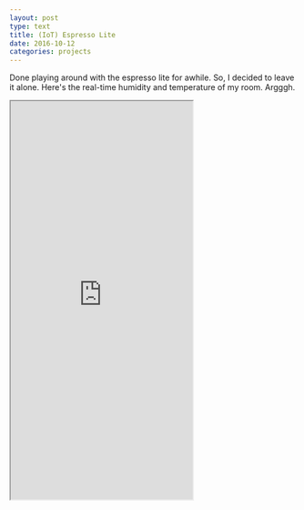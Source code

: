 ```yaml
---
layout: post
type: text
title: (IoT) Espresso Lite
date: 2016-10-12
categories: projects
---
```


Done playing around with the espresso lite for awhile. So, I decided to leave it alone. Here's the real-time humidity and temperature of my room. Argggh.

<div class="intrinsic-container">
  <iframe src="http://www.espert.io/freeboard/index.html#key=5305438354538496" width="320" height="700" align="top">
  </iframe>
</div>
